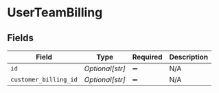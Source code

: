 # UserTeamBilling


## Fields

| Field                 | Type                  | Required              | Description           |
| --------------------- | --------------------- | --------------------- | --------------------- |
| `id`                  | *Optional[str]*       | :heavy_minus_sign:    | N/A                   |
| `customer_billing_id` | *Optional[str]*       | :heavy_minus_sign:    | N/A                   |